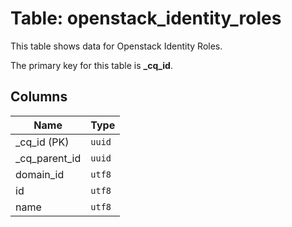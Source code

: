 # Table: openstack_identity_roles

This table shows data for Openstack Identity Roles.

The primary key for this table is **_cq_id**.

## Columns

| Name          | Type          |
| ------------- | ------------- |
|_cq_id (PK)|`uuid`|
|_cq_parent_id|`uuid`|
|domain_id|`utf8`|
|id|`utf8`|
|name|`utf8`|